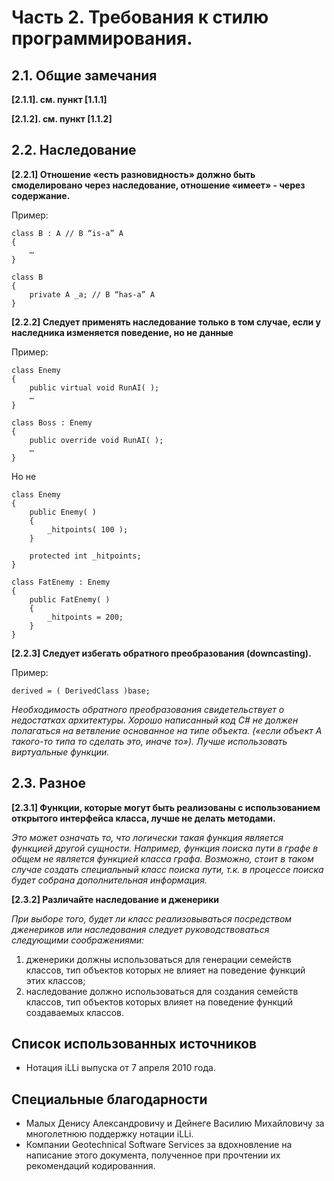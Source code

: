 # Часть 2. Требования к стилю программирования. #

## 2.1. Общие замечания #

**[2.1.1]. см. пункт [1.1.1]**

**[2.1.2]. см. пункт [1.1.2]**

## 2.2. Наследование ##

**[2.2.1] Отношение «есть разновидность» должно быть смоделировано через наследование, отношение «имеет» - через содержание.**

Пример:

    class B : A // B “is-a” A
    {
        …
    }

    class B
    {
    	private A _a; // B “has-a” A
    }
    
**[2.2.2] Следует применять наследование только в том случае, если у наследника изменяется поведение, но не данные**

Пример:

	class Enemy 
	{
		public virtual void RunAI( );
		…
	}
	
	class Boss : Enemy
	{
		public override void RunAI( );
		…
	}
	
Но не

	class Enemy
	{
		public Enemy( )
		{
			_hitpoints( 100 );
		}
		
		protected int _hitpoints;
	}
	
	class FatEnemy : Enemy
	{
		public FatEnemy( ) 
		{ 
			_hitpoints = 200; 
		}	
	}

**[2.2.3] Следует избегать обратного преобразования (downcasting).**

Пример:

    derived = ( DerivedClass )base;

*Необходимость обратного преобразования свидетельствует о недостатках архитектуры. Хорошо написанный код C# не должен полагаться на ветвление основанное на типе объекта. («если объект А такого-то типа то сделать это, иначе то»). Лучше использовать виртуальные функции.*

## 2.3. Разное ##

**[2.3.1] Функции, которые могут быть реализованы с использованием открытого интерфейса класса, лучше не делать методами.**

*Это может означать то, что логически такая функция является функцией другой сущности. Например, функция поиска пути в графе в общем не является функцией класса графа. Возможно, стоит в таком случае создать специальный класс поиска пути, т.к. в процессе поиска будет собрана дополнительная информация.*

**[2.3.2] Различайте наследование и дженерики**

*При выборе того, будет ли класс реализовываться посредством дженериков или наследования следует руководствоваться следующими соображениями:*

1. дженерики должны использоваться для генерации семейств классов, тип объектов которых не влияет на поведение функций этих классов;
2. наследование должно использоваться для создания семейств классов, тип объектов которых влияет на поведение функций создаваемых классов.

## Список использованных источников ##

- Нотация iLLi выпуска от 7 апреля 2010 года.

## Специальные благодарности ##

- Малых Денису Александровичу и Дейнеге Василию Михайловичу за многолетнюю поддержку нотации iLLi.
- Компании Geotechnical Software Services за вдохновление на написание этого документа, полученное при прочтении их рекомендаций кодированния.